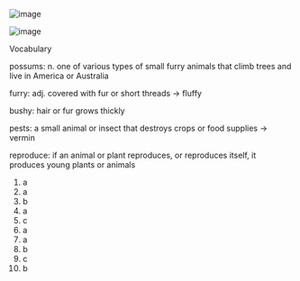 ![image](https://github.com/jeuneseven/ReadingNotes/assets/8426758/000b1708-58c0-4a45-bd7c-ec3e3d4f1880)

![image](https://github.com/jeuneseven/ReadingNotes/assets/8426758/3fc94c93-d2b1-4288-acea-5909dde05759)

Vocabulary

possums: n. one of various types of small furry animals that climb trees and live in America or Australia

furry: adj. covered with fur or short threads → fluffy

bushy: hair or fur grows thickly

pests: a small animal or insect that destroys crops or food supplies → vermin

reproduce: if an animal or plant reproduces, or reproduces itself, it produces young plants or animals

1. a
2. a
3. b
4. a
5. c
6. a
7. a
8. b
9. c
10. b
